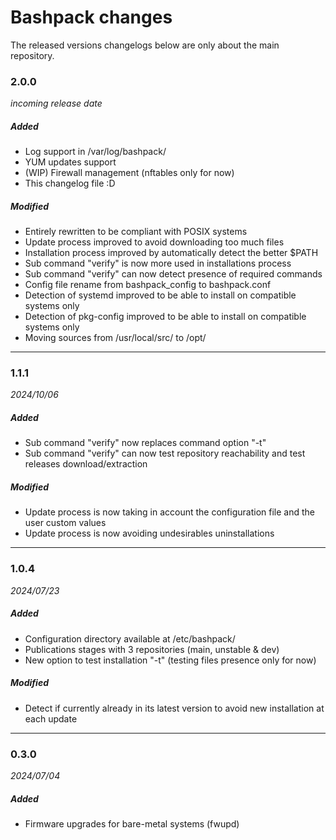 # Bashpack changes

The released versions changelogs below are only about the main repository.

### 2.0.0
*incoming release date*
##### Added
- Log support in /var/log/bashpack/
- YUM updates support
- (WIP) Firewall management (nftables only for now)
- This changelog file :D

##### Modified
- Entirely rewritten to be compliant with POSIX systems
- Update process improved to avoid downloading too much files
- Installation process improved by automatically detect the better $PATH
- Sub command "verify" is now more used in installations process
- Sub command "verify" can now detect presence of required commands
- Config file rename from bashpack_config to bashpack.conf
- Detection of systemd improved to be able to install on compatible systems only
- Detection of pkg-config improved to be able to install on compatible systems only
- Moving sources from /usr/local/src/ to /opt/

------------
### 1.1.1
*2024/10/06*
##### Added
- Sub command "verify" now replaces command option "-t"
- Sub command "verify" can now test repository reachability and test releases download/extraction

##### Modified
- Update process is now taking in account the configuration file and the user custom values
- Update process is now avoiding undesirables uninstallations

------------
### 1.0.4
*2024/07/23*
##### Added
- Configuration directory available at /etc/bashpack/
- Publications stages with 3 repositories (main, unstable & dev)
- New option to test installation "-t" (testing files presence only for now)

##### Modified
- Detect if currently already in its latest version to avoid new installation at each update

------------
### 0.3.0
*2024/07/04*
##### Added
- Firmware upgrades for bare-metal systems (fwupd)